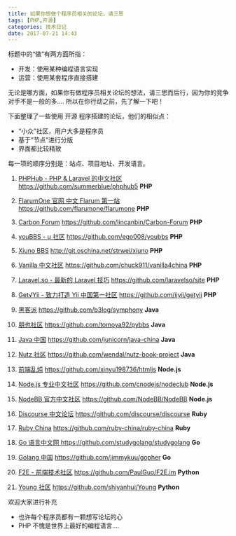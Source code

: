 ```yaml
---
title: 如果你想做个程序员相关的论坛，请三思
tags: [PHP,开源]
categories: 技术日记
date: 2017-07-21 14:43
---
```



标题中的“做”有两方面所指：

- 开发：使用某种编程语言实现
- 运营：使用某套程序直接搭建
 
无论是哪方面，如果你有做程序员相关论坛的想法，请三思而后行，因为你的竞争对手不是一般的多.... 所以在你行动之前，先了解一下吧！

下面整理了一些使用 开源 程序搭建的论坛，他们的相似点：

- “小众”社区，用户大多是程序员
- 基于“节点”进行分版
- 界面都比较精致

每一项的顺序分别是：站点、项目地址、开发语言。


1. [PHPHub - PHP & Laravel 的中文社区](https://phphub.org/)	https://github.com/summerblue/phphub5	**PHP**

2. [FlarumOne 官网 中文 Flarum 第一站](https://flarumone.com/)	https://github.com/flarumone/flarumone	**PHP**

3. [Carbon Forum](https://www.94cb.com/)	https://github.com/lincanbin/Carbon-Forum	**PHP**

4. [youBBS - u 社区](http://youbbs.sinaapp.com/)	https://github.com/ego008/youbbs	**PHP**

5. [Xiuno BBS](http://bbs.xiuno.com/)	http://git.oschina.net/strwei/xiuno	**PHP**

6. [Vanilla 中文社区](http://vanillaforums.cn/)	https://github.com/chuck911/vanilla4china	**PHP**

7. [Laravel.so - 最新的 Laravel 技巧](http://laravel.so/)	https://github.com/laravelso/site	**PHP**

8. [Get√Yii - 致力打造 Yii 中国第一社区](https://getyii.com/)	https://github.com/iiyii/getyii	**PHP**

9. [黑客派](https://hacpai.com/)	https://github.com/b3log/symphony	**Java**

10. [朋也社区](https://bbs.tomoya.cn/)	https://github.com/tomoya92/pybbs	**Java**

11. [Java 中国](https://java-china.org/)	https://github.com/junicorn/java-china	**Java**

12. [Nutz 社区](https://nutz.cn/)	https://github.com/wendal/nutz-book-project	 **Java**

13. [前端乱炖](http://www.html-js.com/)	https://github.com/xinyu198736/htmljs	**Node.js**

14. [Node.js 专业中文社区](https://cnodejs.org/)	https://github.com/cnodejs/nodeclub	**Node.js**

15. [NodeBB 官方中文社区](http://nodebb.org.cn/)	https://github.com/NodeBB/NodeBB	**Node.js**

16. [Discourse 中文论坛](https://meta.discoursecn.org/)	https://github.com/discourse/discourse	**Ruby**

17. [Ruby China](https://ruby-china.org/)	https://github.com/ruby-china/ruby-china 	**Ruby**

18. [Go 语言中文网	](http://studygolang.com/)https://github.com/studygolang/studygolang	**Go**

19. [Golang 中国](http://golangtc.com/)	https://github.com/jimmykuu/gopher	**Go**

20. [F2E - 前端技术社区](http://f2e.im/)	https://github.com/PaulGuo/F2E.im	**Python**

21. [Young 社区](http://beyoung.io/)	https://github.com/shiyanhui/Young	**Python**

欢迎大家进行补充	
- 也许每个程序员都有一颗想写论坛的心
- PHP 不愧是世界上最好的编程语言....

